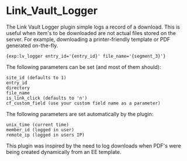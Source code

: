 Link_Vault_Logger
=================

The Link Vault Logger plugin simple logs a record of a download.  This is useful when item's to be downloaded are not actual files stored on the server.  For example, downloading a printer-friendly template or PDF generated on-the-fly.

    {exp:lv_logger entry_id='{entry_id}' file_name='{segment_3}'}

The following parameters can be set (and most of them should):
	
	site_id (defaults to 1)
	entry_id
	directory
	file_name
	is_link_click (defaults to 'n')
	cf_custom_field (use your custom field name as a parameter)

The following parameters are set automatically by the plugin:

	unix_time (current time)
	member_id (logged in user)
	remote_ip (logged in users IP)
	
This plugin was inspired by the need to log downloads when PDF's were being created dynamically from an EE template.
